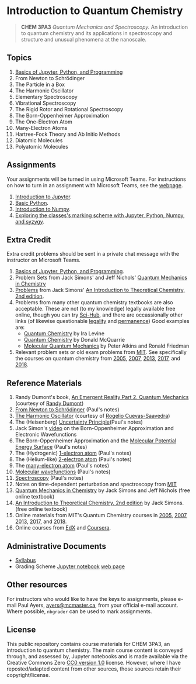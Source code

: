 # Introduction to Quantum Chemistry

> **CHEM 3PA3** *Quantum Mechanics and Spectroscopy.* An introduction to quantum chemistry and its applications in spectroscopy and structure and unusual phenomena at the nanoscale.

## Topics

1. [Basics of Jupyter, Python, and Programming](notes/jupyter.md)
1. From Newton to Schrödinger
1. The Particle in a Box
1. The Harmonic Oscillator
1. Elementary Spectroscopy
1. Vibrational Spectroscopy
1. The Rigid Rotor and Rotational Spectroscopy
1. The Born-Oppenheimer Approximation
1. The One-Electron Atom
1. Many-Electron Atoms
1. Hartree-Fock Theory and Ab Initio Methods
1. Diatomic Molecules
1. Polyatomic Molecules

## Assignments

Your assignments will be turned in using Microsoft Teams. For instructions on how to turn in an assignment with Microsoft Teams, see the [webpage](https://support.microsoft.com/en-us/office/turn-in-an-assignment-in-microsoft-teams-e25f383a-b747-4a0b-b6d5-a2845a52092b).

1. [Introduction to Jupyter](assignments/Jupyter.md).
2. [Basic Python](assignments/python.md).
3. [Introduction to Numpy](assignments/numpy.md).
4. [Exploring the classes's marking scheme with Jupyter, Python, Numpy, and syzygy](assignments/syzygy.md).

## Extra Credit

Extra credit problems should be sent in a private chat message with the instructor on Microsoft Teams.

1. [Basics of Jupyter, Python, and Programming](extracredit/programming.md).
1. Problem Sets from Jack Simons' and Jeff Nichols' [Quantum Mechanics in Chemistry](http://simons.hec.utah.edu/TheoryPage/BookPDF/TableofContents.html)
1. [Problems](http://simons.hec.utah.edu/ITCSecondEdition/Problems.pdf) from Jack Simons' [An Introduction to Theoretical Chemistry, 2nd edition](http://simons.hec.utah.edu/ITCSecondEdition/TableofContents.html).
1. Problems from many other quantum chemistry textbooks are also acceptable. These are not (to my knowledge) legally available free online, though you can try [Sci-Hub](https://en.wikipedia.org/wiki/Sci-Hub), and there are occassionally other links (of likewise questionable [legality](http://www.nanoer.net/d/img/Molecular%20Quantum%20Mechanics,%205th%20Edition.pdf) and [permanence](http://www.dll.cheminfinity.com/arks/wp-file/books/Ira-N.Levine-Quantum-Chemistry-Pearson-(2013)-cheminfinity.com.pdf)) Good examples are:
    - [Quantum Chemistry](https://www.pearson.com/us/higher-education/program/Levine-Quantum-Chemistry-7th-Edition/PGM78512.html) by Ira Levine
    - [Quantum Chemistry](http://www.mcquarriegeneralchemistry.com/mcqqc2.htm) by Donald McQuarrie
    - [Molecular Quantum Mechanics](https://global.oup.com/academic/product/molecular-quantum-mechanics-9780199541423?cc=ca&lang=en&) by Peter Atkins and Ronald Friedman
1. Relevant problem sets or old exam problems from [MIT](https://ocw.mit.edu/courses/chemistry/). See specifically the courses on quantum chemistry from [2005](https://ocw.mit.edu/courses/chemistry/5-73-introductory-quantum-mechanics-i-fall-2005/), [2007](https://ocw.mit.edu/courses/chemistry/5-61-physical-chemistry-fall-2007/), [2013](https://dspace.mit.edu/handle/1721.1/120336), [2017](https://ocw.mit.edu/courses/chemistry/5-61-physical-chemistry-fall-2017/), and [2018](https://ocw.mit.edu/courses/chemistry/5-73-quantum-mechanics-i-fall-2018/).

## Reference Materials

1. Randy Dumont's book, [An Emergent Reality Part 2. Quantum Mechanics](documents/DumontBook.pdf) (courtesy of [Randy Dumont](https://chemistry.mcmaster.ca/component/comprofiler/userprofile/dumontr.html))
1. [From Newton to Schrödinger](documents/IntroQM.pdf) (Paul's notes)
1. [The Harmonic Oscillator](documents/HarmonicOscillator.pdf) (courtesy of [Rogelio Cuevas-Saavedra](https://www.linkedin.com/in/rcuevass/))
1. The (Heisenberg) [Uncertainty Principle](documents/uncertainty.pdf)(Paul's notes)
1. Jack Simon's [video](https://www.youtube.com/watch?v=Z5cq7JpsG8I) on the Born-Oppenheimer Approximation and Electronic Wavefunctions
1. The Born-Oppenheimer Approximation and the [Molecular Potential Energy Surface](documents/PES.pdf) (Paul's notes)
1. The (Hydrogenic) [1-electron atom](documents/Hatom.pdf) (Paul's notes)
1. The (Helium-like) [2-electron atom](documents/2elatom.pdf) (Paul's notes)
1. The [many-electron atom](documents/atoms.pdf) (Paul's notes)
1.  [Molecular wavefunctions](documents/molecules.pdf) (Paul's notes)
1. [Spectroscopy](documents/spectroscopy.pdf) (Paul's notes)
1. Notes on time-dependent perturbation and spectroscopy from [MIT](https://ocw.mit.edu/courses/chemistry/5-74-introductory-quantum-mechanics-ii-spring-2009/lecture-notes/)
1. [Quantum Mechanics in Chemistry](http://simons.hec.utah.edu/TheoryPage/BookPDF/TableofContents.html) by Jack Simons and Jeff Nichols (free online textbook)
1. [An Introduction to Theoretical Chemistry, 2nd edition](http://simons.hec.utah.edu/ITCSecondEdition/TableofContents.html) by Jack Simons. (free online textbook)
1. Online materials from MIT's Quantum Chemistry courses in [2005](https://ocw.mit.edu/courses/chemistry/5-73-introductory-quantum-mechanics-i-fall-2005/), [2007](https://ocw.mit.edu/courses/chemistry/5-61-physical-chemistry-fall-2007/), [2013](https://dspace.mit.edu/handle/1721.1/120336), [2017](https://ocw.mit.edu/courses/chemistry/5-61-physical-chemistry-fall-2017/), and [2018](https://ocw.mit.edu/courses/chemistry/5-73-quantum-mechanics-i-fall-2018/).
1. Online courses from [EdX](https://online-learning.harvard.edu/course/quantum-world?delta=0) and [Coursera](https://www.coursera.org/lecture/physical-chemistry/introduction-to-quantum-chemistry-i-by-dr-patrick-o-malley-yd2RD).

## Administrative Documents

- [Syllabus](documents/syllabus.pdf)
- Grading Scheme [Jupyter notebook](ipynb/GradingDemo.ipynb) [web page](ipynb/GradingDemo.html)

## Other resources

For instructors who would like to have the keys to assignments, please e-mail Paul Ayers, <ayers@mcmaster.ca>, from your official e-mail account. Where possible, `nbgrader` can be used to mark assignments.

## License

This public repository contains course materials for CHEM 3PA3, an introduction to quantum chemistry. The main course content is conveyed through, and assessed by, Jupyter notebooks and is made available via the Creative Commons Zero [CC0 version 1.0](LICENSE) license. However, where I have reposted/adapted content from other sources, those sources retain their copyright/license.